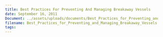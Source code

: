```yaml
---
title: Best Practices For Preventing And Managing Breakaway Vessels
date: September 16, 2011
Document: ../assets/uploads/documents/Best_Practices_for_Preventing_and_Managing_Breakaway_Vessels.pdf
filename: Best_Practices_for_Preventing_and_Managing_Breakaway_Vessels.pdf
tags:
---
```

